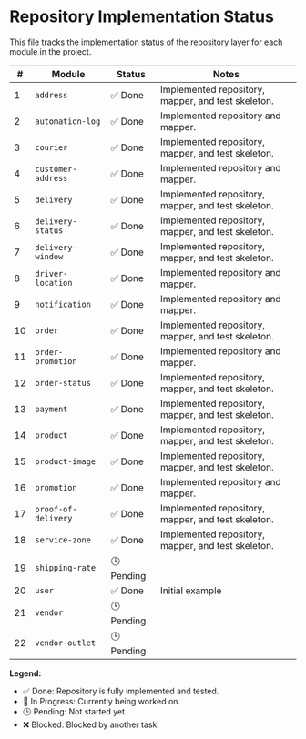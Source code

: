 # Repository Implementation Status

This file tracks the implementation status of the repository layer for each module in the project.

| # | Module | Status | Notes |
|---|---|---|---|
| 1 | `address` | ✅ Done | Implemented repository, mapper, and test skeleton. |
| 2 | `automation-log` | ✅ Done | Implemented repository and mapper. |
| 3 | `courier` | ✅ Done | Implemented repository, mapper, and test skeleton. |
| 4 | `customer-address` | ✅ Done | Implemented repository and mapper. |
| 5 | `delivery` | ✅ Done | Implemented repository, mapper, and test skeleton. |
| 6 | `delivery-status` | ✅ Done | Implemented repository, mapper, and test skeleton. |
| 7 | `delivery-window` | ✅ Done | Implemented repository, mapper, and test skeleton. |
| 8 | `driver-location` | ✅ Done | Implemented repository and mapper. |
| 9 | `notification` | ✅ Done | Implemented repository and mapper. |
| 10 | `order` | ✅ Done | Implemented repository, mapper, and test skeleton. |
| 11 | `order-promotion` | ✅ Done | Implemented repository and mapper. |
| 12 | `order-status` | ✅ Done | Implemented repository, mapper, and test skeleton. |
| 13 | `payment` | ✅ Done | Implemented repository, mapper, and test skeleton. |
| 14 | `product` | ✅ Done | Implemented repository, mapper, and test skeleton. |
| 15 | `product-image` | ✅ Done | Implemented repository, mapper, and test skeleton. |
| 16 | `promotion` | ✅ Done | Implemented repository and mapper. |
| 17 | `proof-of-delivery` | ✅ Done | Implemented repository, mapper, and test skeleton. |
| 18 | `service-zone` | ✅ Done | Implemented repository, mapper, and test skeleton. |
| 19 | `shipping-rate` | 🕒 Pending | |
| 20 | `user` | ✅ Done | Initial example |
| 21 | `vendor` | 🕒 Pending | |
| 22 | `vendor-outlet` | 🕒 Pending | |

**Legend:**
- ✅ Done: Repository is fully implemented and tested.
- 🚧 In Progress: Currently being worked on.
- 🕒 Pending: Not started yet.
- ❌ Blocked: Blocked by another task.